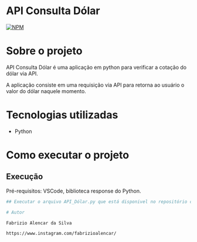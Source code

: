 # API Consulta Dólar
[![NPM](https://img.shields.io/npm/l/react)](https://github.com/FabrizioAlencarDev/Redme/blob/main/LICENCE) 

# Sobre o projeto

API Consulta Dólar é uma aplicação em python para verificar a cotação do dólar via API.

A aplicação consiste em uma requisição via API para retorna ao usuário o valor do dólar naquele momento.


# Tecnologias utilizadas
- Python

# Como executar o projeto

## Execução
Pré-requisitos: VSCode, biblioteca response do Python.

```bash
## Executar o arquivo API_Dólar.py que está disponivel no repositório com VSCode.

# Autor

Fabrizio Alencar da Silva 

https://www.instagram.com/fabrizioalencar/
